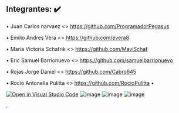 ## Integrantes: :heavy_check_mark:


•	Juan Carlos narvaez <> https://github.com/ProgramadorPegasus

•	Emilio Andres Vera <> https://github.com/evera8

•	María Victoria Schafrik <> https://github.com/MaviSchaf

•	Eric Samuel Barrionuevo <> https://github.com/samuelbarrionuevo

•	Rojas Jorge Daniel <> https://github.com/Cabro645

•	Rocío Antonella Pulitta <> https://github.com/RocioPulitta
•	



[![Open in Visual Studio Code](https://classroom.github.com/assets/open-in-vscode-c66648af7eb3fe8bc4f294546bfd86ef473780cde1dea487d3c4ff354943c9ae.svg)](https://classroom.github.com/online_ide?assignment_repo_id=8559981&assignment_repo_type=AssignmentRepo)
![image](https://user-images.githubusercontent.com/84986194/191102091-65559995-acbf-4ea7-9c1a-1a451493df7c.png)
![image](https://user-images.githubusercontent.com/84986194/191102248-31c50131-30c4-4f95-b3ad-3273b2e398f9.png)
![image](https://user-images.githubusercontent.com/84986194/191102365-a332dad7-0442-4da5-b175-4eba4408fc58.png)

.
